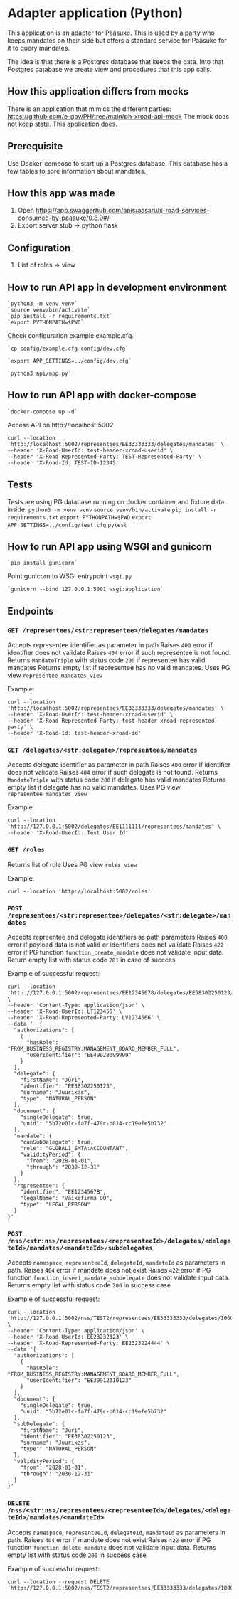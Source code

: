 
# Adapter application (Python)

This application is an adapter for Pääsuke.
This is used by a party who keeps mandates on their side but offers a standard service
for Pääsuke for it to query mandates.

The idea is that there is a Postgres database that keeps the data.
Into that Postgres database we create view and procedures that this app calls.


## How this application differs from mocks

There is an application that mimics the different parties:
https://github.com/e-gov/PH/tree/main/ph-xroad-api-mock
The mock does not keep state. This application does.

## Prerequisite

Use Docker-compose to start up a Postgres database.
This database has a few tables to sore information about mandates.


## How this app was made

1. Open https://app.swaggerhub.com/apis/aasaru/x-road-services-consumed-by-paasuke/0.8.0#/
2. Export server stub -> python flask


## Configuration
1. List of roles => view


## How to run API app in development environment

    `python3 -m venv venv`
    `source venv/bin/activate`
    `pip install -r requirements.txt`
    `export PYTHONPATH=$PWD`

Check configurarion example example.cfg.

    `cp config/example.cfg config/dev.cfg`

    `export APP_SETTINGS=../config/dev.cfg`

    `python3 api/app.py`

## How to run API app with docker-compose
    `docker-compose up -d`

Access API on http://localhost:5002

```
curl --location 'http://localhost:5002/representees/EE33333333/delegates/mandates' \
--header 'X-Road-UserId: test-header-xroad-userid' \
--header 'X-Road-Represented-Party: TEST-Represented-Party' \
--header 'X-Road-Id: TEST-ID-12345'
```

## Tests

Tests are using PG database running on docker container and fixture data inside.
    `python3 -m venv venv`
    `source venv/bin/activate`
    `pip install -r requirements.txt`
    `export PYTHONPATH=$PWD`
    `export APP_SETTINGS=../config/test.cfg`
    `pytest`

## How to run API app using WSGI and gunicorn

    `pip install gunicorn`

Point gunicorn to WSGI entrypoint `wsgi.py`

    `gunicorn --bind 127.0.0.1:5001 wsgi:application`


## Endpoints

### `GET /representees/<str:representee>/delegates/mandates`

Accepts representee identifier as parameter in path
Raises `400` error if identifier does not validate
Raises `404` error if such representee is not found.
Returns `MandateTriple` with status code `200` if representee has valid mandates
Returns empty list if representee has no valid mandates.
Uses PG view `representee_mandates_view`

Example:
```
curl --location 'http://localhost:5002/representees/EE33333333/delegates/mandates' \
--header 'X-Road-UserId: test-header-xroad-userid' \
--header 'X-Road-Represented-Party: test-header-xroad-represented-party' \
--header 'X-Road-Id: test-header-xroad-id'
```


### `GET /delegates/<str:delegate>/representees/mandates`

Accepts delegate identifier as parameter in path
Raises `400` error if identifier does not validate
Raises `404` error if such delegate is not found.
Returns `MandateTriple` with status code `200` if delegate has valid mandates
Returns empty list if delegate has no valid mandates.
Uses PG view `representee_mandates_view`

Example:
```
curl --location 'http://127.0.0.1:5002/delegates/EE1111111/representees/mandates' \
--header 'X-Road-UserId: Test User Id'
```

### `GET /roles`

Returns list of role
Uses PG view `roles_view`

Example:

`curl --location 'http://localhost:5002/roles'`



### `POST /representees/<str:representee>/delegates/<str:delegate>/mandates`

Accepts repreentee and delegate identifiers as path parameters
Raises `400` error if payload data is not valid or identifiers does not validate
Raises `422` error if PG function `function_create_mandate` does not validate input data.
Return empty list with status code `201` in case of success

Example of successful request:

```
curl --location 'http://127.0.0.1:5002/representees/EE12345678/delegates/EE38302250123/mandates' \
--header 'Content-Type: application/json' \
--header 'X-Road-UserId: LT123456' \
--header 'X-Road-Represented-Party: LV1234566' \
--data '  {
  "authorizations": [
    {
      "hasRole": "FROM_BUSINESS_REGISTRY:MANAGEMENT_BOARD_MEMBER_FULL",
      "userIdentifier": "EE49028099999"
    }
  ],
  "delegate": {
    "firstName": "Jüri",
    "identifier": "EE38302250123",
    "surname": "Juurikas",
    "type": "NATURAL_PERSON"
  },
  "document": {
    "singleDelegate": true,
    "uuid": "5b72e01c-fa7f-479c-b014-cc19efe5b732"
  },
  "mandate": {
    "canSubDelegate": true,
    "role": "GLOBAL1_EMTA:ACCOUNTANT",
    "validityPeriod": {
      "from": "2028-01-01",
      "through": "2030-12-31"
    }
  },
  "representee": {
    "identifier": "EE12345678",
    "legalName": "Väikefirma OÜ",
    "type": "LEGAL_PERSON"
  }
}'
```


### `POST /nss/<str:ns>/representees/<representeeId>/delegates/<delegateId>/mandates/<mandateId>/subdelegates`

Accepts `namespace`, `representeeId`, `delegateId`, `mandateId` as parameters in path.
Raises `404` error if mandate does not exist
Raises `422` error if PG function `function_insert_mandate_subdelegate` does not validate input data.
Returns empty list with status code `200` in success case

Example of successful request:
```
curl --location 'http://127.0.0.1:5002/nss/TEST2/representees/EE33333333/delegates/100001/mandates/150003/subdelegates' \
--header 'Content-Type: application/json' \
--header 'X-Road-UserId: EE23232323' \
--header 'X-Road-Represented-Party: EE2323224444' \
--data '{
  "authorizations": [
    {
      "hasRole": "FROM_BUSINESS_REGISTRY:MANAGEMENT_BOARD_MEMBER_FULL",
      "userIdentifier": "EE39912310123"
    }
  ],
  "document": {
    "singleDelegate": true,
    "uuid": "5b72e01c-fa7f-479c-b014-cc19efe5b732"
  },
  "subDelegate": {
    "firstName": "Jüri",
    "identifier": "EE38302250123",
    "surname": "Juurikas",
    "type": "NATURAL_PERSON"
  },
  "validityPeriod": {
    "from": "2028-01-01",
    "through": "2030-12-31"
  }
}'
```


### `DELETE /nss/<str:ns>/representees/<representeeId>/delegates/<delegateId>/mandates/<mandateId>`

Accepts `namespace`, `representeeId`, `delegateId`, `mandateId` as parameters in path.
Raises `404` error if mandate does not exist
Raises `422` error if PG function `function_delete_mandate` does not validate input data.
Returns empty list with status code `200` in success case

Example of successful request:

```
curl --location --request DELETE 'http://127.0.0.1:5002/nss/TEST2/representees/EE33333333/delegates/100001/mandates/150003'
```











